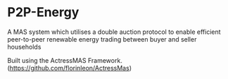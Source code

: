 # P2P-Energy

A MAS system which utilises a double auction protocol to enable efficient peer-to-peer renewable energy trading between buyer and seller households

Built using the ActressMAS Framework. (https://github.com/florinleon/ActressMas)
